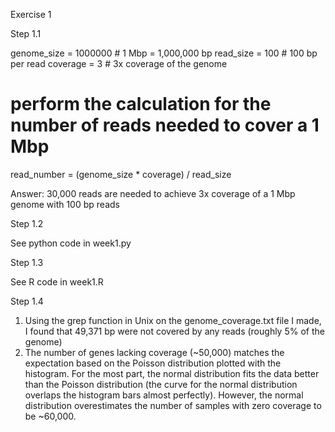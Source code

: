 Exercise 1

Step 1.1

genome_size = 1000000       # 1 Mbp = 1,000,000 bp
read_size = 100             # 100 bp per read
coverage = 3                # 3x coverage of the genome

# perform the calculation for the number of reads needed to cover a 1 Mbp
read_number = (genome_size * coverage) / read_size


Answer: 30,000 reads are needed to achieve 3x coverage of a 1 Mbp genome with 100 bp reads



Step 1.2

See python code in week1.py



Step 1.3

See R code in week1.R



Step 1.4

1.  Using the grep function in Unix on the genome_coverage.txt file I made, I found that 49,371 bp were not covered by any reads (roughly 5% of the genome)
2.  The number of genes lacking coverage (~50,000) matches the expectation based on the Poisson distribution plotted with the histogram.
    For the most part, the normal distribution fits the data better than the Poisson distribution (the curve for the normal distribution overlaps the histogram bars almost perfectly). However, the normal distribution overestimates the number of samples with zero coverage to be ~60,000.









